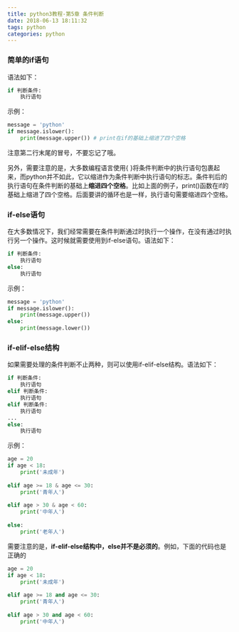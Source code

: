 ```yaml
---
title: python3教程-第5章 条件判断
date: 2018-06-13 18:11:32
tags: python
categories: python
---
```


### 简单的if语句

语法如下：

```python
if 判断条件:
    执行语句
```

<!--more-->

示例：

```python
message = 'python'
if message.islower():
    print(message.upper()) # print在if的基础上缩进了四个空格
```

注意第二行末尾的冒号，不要忘记了哦。

另外，需要注意的是，大多数编程语言使用{ }将条件判断中的执行语句包裹起来，而python并不如此，它以缩进作为条件判断中执行语句的标志。条件判后的执行语句在条件判断的基础上**缩进四个空格**。比如上面的例子，print()函数在if的基础上缩进了四个空格。后面要讲的循环也是一样，执行语句需要缩进四个空格。

### if-else语句

在大多数情况下，我们经常需要在条件判断通过时执行一个操作，在没有通过时执行另一个操作。这时候就需要使用到if-else语句。语法如下：

```python
if 判断条件:
    执行语句
else:
    执行语句
```

示例：

```python
message = 'python'
if message.islower():
    print(message.upper())
else:
    print(message.lower())
```



### if-elif-else结构

如果需要处理的条件判断不止两种，则可以使用if-elif-else结构。语法如下：

```python
if 判断条件:
	执行语句
elif 判断条件: 
	执行语句
elif 判断条件: 
	执行语句
...
else:    
	执行语句
```

示例：

```python
age = 20
if age < 18:
    print('未成年')
    
elif age >= 18 & age <= 30:
	print('青年人')
    
elif age > 30 & age < 60:
    print('中年人')
    
else:
    print('老年人')    
```

需要注意的是，**if-elif-else结构中，else并不是必须的**。例如，下面的代码也是正确的

```python
age = 20
if age < 18:
    print('未成年')
    
elif age >= 18 and age <= 30:
	print('青年人')
    
elif age > 30 and age < 60:
    print('中年人')
```

